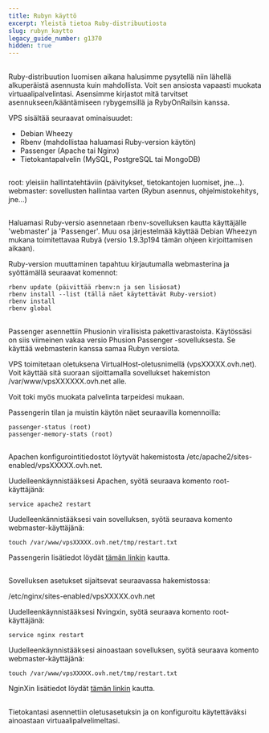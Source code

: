 ```yaml
---
title: Rubyn käyttö
excerpt: Yleistä tietoa Ruby-distribuutiosta
slug: rubyn_kaytto
legacy_guide_number: g1370
hidden: true
---
```



## 
Ruby-distribuution luomisen aikana halusimme pysytellä niin lähellä alkuperäistä asennusta kuin mahdollista. Voit sen ansiosta vapaasti muokata virtuaalipalvelintasi.
Asensimme kirjastot mitä tarvitset asennukseen/kääntämiseen rybygemsillä ja RybyOnRailsin kanssa.

VPS sisältää seuraavat ominaisuudet:

- Debian Wheezy
- Rbenv (mahdollistaa haluamasi Ruby-version käytön)
- Passenger (Apache tai Nginx)
- Tietokantapalvelin (MySQL, PostgreSQL tai MongoDB)




## 
root: yleisiin hallintatehtäviin (päivitykset, tietokantojen luomiset, jne...).
webmaster: sovellusten hallintaa varten (Rybun asennus, ohjelmistokehitys, jne...)


## 
Haluamasi Ruby-versio asennetaan rbenv-sovelluksen kautta käyttäjälle 'webmaster' ja 'Passenger'. Muu osa järjestelmää käyttää Debian Wheezyn mukana toimitettavaa Rubyä (versio 1.9.3p194 tämän ohjeen kirjoittamisen aikaan).

Ruby-version muuttaminen tapahtuu kirjautumalla webmasterina ja syöttämällä seuraavat komennot:

```
rbenv update (päivittää rbenv:n ja sen lisäosat)
rbenv install --list (tällä näet käytettävät Ruby-versiot)
rbenv install
rbenv global
```




## 
Passenger asennettiin Phusionin virallisista pakettivarastoista. Käytössäsi on siis viimeinen vakaa versio Phusion Passenger -sovelluksesta. Se käyttää webmasterin kanssa samaa Rubyn versiota.

VPS toimitetaan oletuksena VirtualHost-oletusnimellä (vpsXXXXX.ovh.net).
Voit käyttää sitä suoraan sijoittamalla sovellukset hakemiston /var/www/vpsXXXXXX.ovh.net alle.

Voit toki myös muokata palvelinta tarpeidesi mukaan.

Passengerin tilan ja muistin käytön näet seuraavilla komennoilla:

```
passenger-status (root)
passenger-memory-stats (root)
```




## 
Apachen konfigurointitiedostot löytyvät hakemistosta /etc/apache2/sites-enabled/vpsXXXXX.ovh.net.

Uudelleenkäynnistääksesi Apachen, syötä seuraava komento root-käyttäjänä: 
```
service apache2 restart
```

Uudelleenkännistääksesi vain sovelluksen, syötä seuraava komento webmaster-käyttäjänä: 
```
touch /var/www/vpsXXXXX.ovh.net/tmp/restart.txt
```


Passengerin lisätiedot löydät
[tämän linkin](http://www.modrails.com/documentation/Users%20guide%20Apache.html) kautta.


## 
Sovelluksen asetukset sijaitsevat seuraavassa hakemistossa:

/etc/nginx/sites-enabled/vpsXXXXX.ovh.net

Uudelleenkäynnistääksesi Nvingxin, syötä seuraava komento root-käyttäjänä: 
```
service nginx restart
```

Uudelleenkäynnistääksesi ainoastaan sovelluksen, syötä seuraava komento webmaster-käyttäjänä: 
```
touch /var/www/vpsXXXXX.ovh.net/tmp/restart.txt
```


NginXin lisätiedot löydät [tämän linkin](http://www.modrails.com/documentation/Users%20guide%20Nginx.html) kautta.


## 
Tietokantasi asennettiin oletusasetuksin ja on konfiguroitu käytettäväksi ainoastaan virtuaalipalvelimeltasi.

